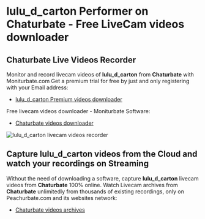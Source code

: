 # lulu_d_carton Performer on Chaturbate - Free LiveCam videos downloader

## Chaturbate Live Videos Recorder

Monitor and record livecam videos of **lulu_d_carton** from **Chaturbate** with Moniturbate.com
Get a premium trial for free by just and only registering with your Email address:
* [lulu_d_carton Premium videos downloader](https://moniturbate.com/request-demo-licence-key.html)

Free livecam videos downloader - Moniturbate Software:
* [Chaturbate videos downloader](https://moniturbate.com/moniturbate-download-software.html)

![lulu_d_carton livecam videos recorder](https://peachurnet.com/templates/moniturbate-software.png)


## Capture lulu_d_carton videos from the Cloud and watch your recordings on Streaming

Without the need of downloading a software, capture **lulu_d_carton** livecam videos from **Chaturbate** 100% online.
Watch Livecam archives from **Chaturbate** unlimitedly from thousands of existing recordings, only on Peachurbate.com and its websites network:
* [Chaturbate videos archives](https://peachurnet.com/)